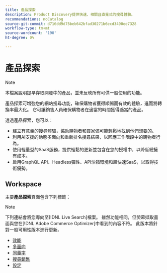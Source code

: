 ```yaml
---
title: 產品探索
description: Product Discovery提供快速、相關且直覺式的搜尋體驗。
recommendations: noCatalog
source-git-commit: d716dd9d75beb642bfad30271b6ecd3490ee7328
workflow-type: tm+mt
source-wordcount: '190'
ht-degree: 0%

---
```


# 產品探索

>[!NOTE]
>
>本檔案說明提早存取開發中的產品，並未反映所有可供一般使用的功能。

產品探索可增強您的網站搜尋功能，確保購物者獲得順暢而有效的體驗，進而將轉換率最大化。 它可讓銷售人員確保購物者在適當的時間獲得適當的產品。

透過產品探索，您可以：

- 建立有意義的搜尋體驗，協助購物者和買家儘可能輕鬆地找到他們想要的。
- 利用AI支援的動態多面向和重新排名搜尋結果，以回應工作階段中的購物者行為。
- 使用輕量型的SaaS服務，提供輕鬆的更新並包含在您的授權中，以降低總擁有成本。
- 啟用GraphQL API、Headless彈性、API沙箱環境和超快速SaaS，以取得技術優勢。

## Workspace

主要&#x200B;**產品探索**&#x200B;頁面包含下列標籤：

>[!NOTE]
>
>下列連結會將您導向至[!DNL Live Search]檔案。 雖然功能相同，但熒幕擷取畫面與您在[!DNL Adobe Commerce Optimizer]中看到的內容不符。 此版本將針對一般可用性版本進行更新。

- [效能](../../live-search/performance.md)
- [多面向](../../live-search/facets.md)
- [同義字](../../live-search/synonyms.md)
- [搜尋銷售](../../live-search/rules.md)
- [設定](../../live-search/settings.md)
